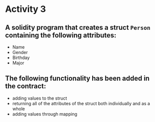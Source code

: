 # Activity 3
## A solidity program that creates a struct ```Person``` containing the following attributes:
- Name
- Gender
- Birthday
- Major
## The following functionality has been added in the contract:
- adding values to the struct
- returning all of the attributes of the struct both individually and as a whole
- adding values through mapping
